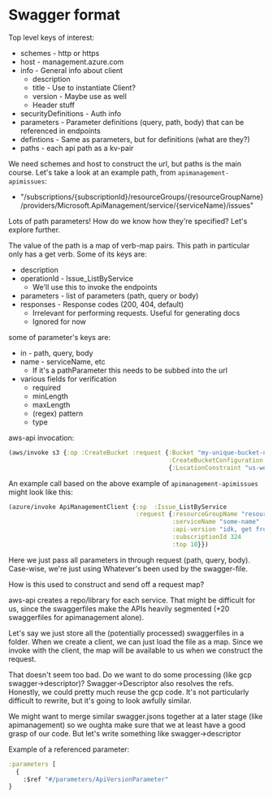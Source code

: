 # Swagger format

Top level keys of interest:
* schemes - http or https
* host - management.azure.com
* info - General info about client
    - description
    - title - Use to instantiate Client?
    - version - Maybe use as well
    - Header stuff
* securityDefinitions - Auth info
* parameters - Parameter definitions (query, path, body) that can be referenced in endpoints
* defintions - Same as parameters, but for definitions (what are they?)
* paths - each api path as a kv-pair

We need schemes and host to construct the url, but paths is the main course. Let's take a look at an example path, from `apimanagement-apimissues`:

* "/subscriptions/{subscriptionId}/resourceGroups/{resourceGroupName}/providers/Microsoft.ApiManagement/service/{serviceName}/issues"

Lots of path parameters! How do we know how they're specified? Let's explore further.

The value of the path is a map of verb-map pairs. This path in particular only has a get verb. Some of its keys are:

* description
* operationId - Issue_ListByService
    - We'll use this to invoke the endpoints
* parameters - list of parameters (path, query or body)
* responses - Response codes (200, 404, default)
    - Irrelevant for performing requests. Useful for generating docs
    - Ignored for now

some of parameter's keys are:
* in - path, query, body
* name - serviceName, etc
    - If it's a pathParameter this needs to be subbed into the url
    <!-- - query params have a $ in front of them (why?) They don't? -->
* various fields for verification
    - required
    - minLength
    - maxLength
    - (regex) pattern
    - type

aws-api invocation:
```clojure
(aws/invoke s3 {:op :CreateBucket :request {:Bucket "my-unique-bucket-name-in-us-west-1"
                                            :CreateBucketConfiguration
                                            {:LocationConstraint "us-west-1"}}})
```

An example call based on the above example of `apimanagement-apimissues` might look like this:

```clojure
(azure/invoke ApiManagementClient {:op  :Issue_ListByService
                                   :request {:resourceGroupName "resource"
                                             :serviceName "some-name"
                                             :api-version "idk, get from client?"
                                             :subscriptionId 324
                                             :top 10}})
```
Here we just pass all parameters in through request (path, query, body).
Case-wise, we're just using Whatever's been used by the swagger-file.

How is this used to construct and send off a request map?

aws-api creates a repo/library for each service. That might be difficult for us, since the swaggerfiles make the APIs heavily segmented (+20 swaggerfiles for apimanagement alone).

Let's say we just store all the (potentially processed) swaggerfiles in a folder.
When we create a client, we can just load the file as a map. Since we invoke with the client, the map will be available to us when we construct the request.

That doesn't seem too bad. Do we want to do some processing (like gcp swagger->descriptor)?
Swagger->Descriptor also resolves the refs. Honestly, we could pretty much reuse the gcp code. It's not particularly difficult to rewrite, but it's going to look awfully similar.

We might want to merge similar swagger.jsons together at a later stage (like apimanagement) so we oughta make sure that we at least have a good grasp of our code.
But let's write something like swagger->descriptor

Example of a referenced parameter:
 
```clojure
:parameters [
  {
    :$ref "#/parameters/ApiVersionParameter"
}
```

